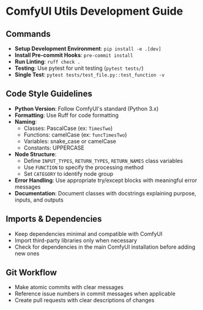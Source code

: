 # ComfyUI Utils Development Guide

## Commands
- **Setup Development Environment**: `pip install -e .[dev]`
- **Install Pre-commit Hooks**: `pre-commit install`
- **Run Linting**: `ruff check .`
- **Testing**: Use pytest for unit testing (`pytest tests/`)
- **Single Test**: `pytest tests/test_file.py::test_function -v`

## Code Style Guidelines
- **Python Version**: Follow ComfyUI's standard (Python 3.x)
- **Formatting**: Use Ruff for code formatting
- **Naming**:
  - Classes: PascalCase (ex: `TimesTwo`)
  - Functions: camelCase (ex: `funcTimesTwo`)
  - Variables: snake_case or camelCase
  - Constants: UPPERCASE
- **Node Structure**:
  - Define `INPUT_TYPES`, `RETURN_TYPES`, `RETURN_NAMES` class variables
  - Use `FUNCTION` to specify the processing method
  - Set `CATEGORY` to identify node group
- **Error Handling**: Use appropriate try/except blocks with meaningful error messages
- **Documentation**: Document classes with docstrings explaining purpose, inputs, and outputs

## Imports & Dependencies
- Keep dependencies minimal and compatible with ComfyUI
- Import third-party libraries only when necessary
- Check for dependencies in the main ComfyUI installation before adding new ones

## Git Workflow
- Make atomic commits with clear messages
- Reference issue numbers in commit messages when applicable
- Create pull requests with clear descriptions of changes